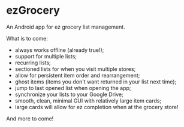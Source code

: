 # ezGrocery
An Android app for ez grocery list management.

What is to come:
- always works offline (already true!);
- support for multiple lists;
- recurring lists;
- sectioned lists for when you visit multiple stores;
- allow for persistent item order and rearrangement;
- ghost items (items you don't want returned in your list next time);
- jump to last opened list when opening the app;
- synchronize your lists to your Google Drive;
- smooth, clean, minimal GUI with relatively large item cards;
- large cards will allow for ez completion when at the grocery store!

And more to come!